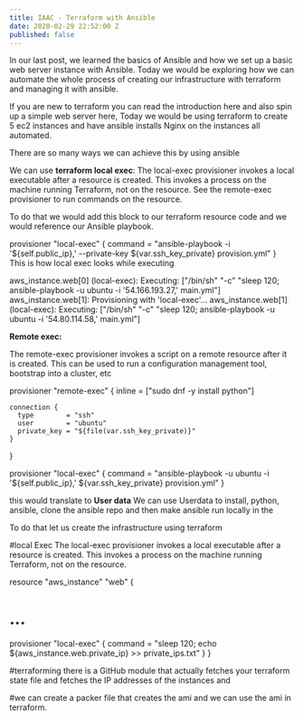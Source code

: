 ```yaml
---
title: IAAC - Terraform with Ansible
date: 2020-02-29 22:52:00 Z
published: false
---
```


In our last post, we learned the basics of Ansible and how we set up a basic web server instance with Ansible. Today we would be exploring how we can automate the whole process of creating our infrastructure with terraform and managing it with ansible.

If you are new to terraform you can read the introduction here and also spin up a simple web server here, Today we would be using terraform to create 5 ec2 instances and have ansible installs Nginx on the instances all automated.

There are so many ways we can achieve this by using ansible

We can use **terraform local exec**:
The local-exec provisioner invokes a local executable after a resource is created. This invokes a process on the machine running Terraform, not on the resource. See the remote-exec provisioner to run commands on the resource.


To do that we would add this block to our terraform resource code and we would reference our Ansible playbook.

provisioner "local-exec" {
    command = "ansible-playbook -i '${self.public_ip},' --private-key ${var.ssh_key_private} provision.yml"
}
This is how local exec looks while executing 

aws_instance.web[0] (local-exec): Executing: ["/bin/sh" "-c" "sleep 120; ansible-playbook -u ubuntu -i '54.166.193.27,' main.yml"]
aws_instance.web[1]: Provisioning with 'local-exec'...
aws_instance.web[1] (local-exec): Executing: ["/bin/sh" "-c" "sleep 120; ansible-playbook -u ubuntu -i '54.80.114.58,' main.yml"]

**Remote exec:**

The remote-exec provisioner invokes a script on a remote resource after it is created. This can be used to run a configuration management tool, bootstrap into a cluster, etc

provisioner "remote-exec" {
    inline = ["sudo dnf -y install python"]

    connection {
      type        = "ssh"
      user        = "ubuntu"
      private_key = "${file(var.ssh_key_private)}"
    }
  }

  provisioner "local-exec" {
    command = "ansible-playbook -u ubuntu -i '${self.public_ip},'  ${var.ssh_key_private} provision.yml" 
  }

this would translate to 
**User data** We can use Userdata  to install, python, ansible, clone the ansible repo and then make ansible run locally in the 

To do that let us create the infrastructure using terraform 


#local Exec 
The local-exec provisioner invokes a local executable after a resource is created. This invokes a process on the machine running Terraform, not on the resource.

resource "aws_instance" "web" {
  # ...

  provisioner "local-exec" {
    command = "sleep 120;  echo ${aws_instance.web.private_ip} >> private_ips.txt"
  }
}


#terraforming there is a GitHub module that actually fetches your terraform state file and fetches the IP addresses of the instances and 

#we can create a packer file that creates the ami and we can use the ami in terraform.